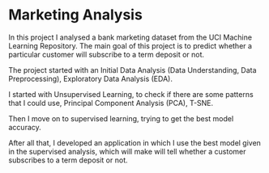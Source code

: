 # Marketing Analysis
In this project I analysed a bank marketing dataset from the UCI Machine Learning Repository.
The main goal of this project is to predict whether a particular customer will subscribe to a term deposit or not.

The project started with an Initial Data Analysis (Data Understanding, Data Preprocessing), Exploratory Data Analysis (EDA).

I started with Unsupervised Learning, to check if there are some patterns that I could use, Principal Component Analysis (PCA), T-SNE.

Then I move on to supervised learning, trying to get the best model accuracy.

After all that, I developed an application in which I use the best model given in the supervised analysis, which will make will tell whether a customer subscribes to a term deposit or not.
